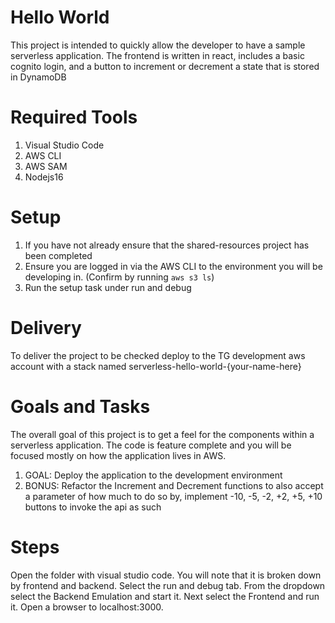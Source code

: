 # Hello World

This project is intended to quickly allow the developer to have a sample serverless application. The frontend is written in react, includes a basic cognito login, and a button to increment or decrement a state that is stored in DynamoDB

# Required Tools

1. Visual Studio Code
1. AWS CLI
1. AWS SAM
1. Nodejs16

# Setup

1. If you have not already ensure that the shared-resources project has been completed
1. Ensure you are logged in via the AWS CLI to the environment you will be developing in. (Confirm by running `aws s3 ls`)
1. Run the setup task under run and debug

# Delivery

To deliver the project to be checked deploy to the TG development aws account with a stack named serverless-hello-world-{your-name-here}

# Goals and Tasks

The overall goal of this project is to get a feel for the components within a serverless application. The code is feature complete and you will be focused mostly on how the application lives in AWS.

1. GOAL: Deploy the application to the development environment
1. BONUS: Refactor the Increment and Decrement functions to also accept a parameter of how much to do so by, implement -10, -5, -2, +2, +5, +10 buttons to invoke the api as such

# Steps

Open the folder with visual studio code. You will note that it is broken down by frontend and backend. Select the run and debug tab. From the dropdown select the Backend Emulation and start it. Next select the Frontend and run it. Open a browser to localhost:3000.